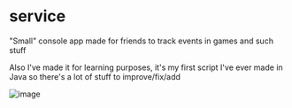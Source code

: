 # service
"Small" console app made for friends to track events in games and such stuff

Also I've made it for learning purposes, it's my first script I've ever made in Java so there's a lot of stuff to improve/fix/add

![image](https://user-images.githubusercontent.com/18237380/162548422-85f50dae-264f-4364-84fb-226b525e08eb.png)
